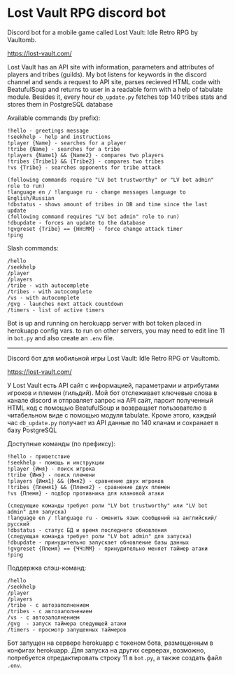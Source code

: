 # Lost Vault RPG discord bot

Discord bot for a mobile game called Lost Vault: Idle Retro RPG by Vaultomb.

https://lost-vault.com/

Lost Vault has an API site with information, parameters and attributes of players and tribes (guilds).
My bot listens for keywords in the discord channel and sends a request to API site, parses recieved HTML code with BeatufulSoup and returns to user in a readable form with a help of tabulate module.
Besides it, every hour ```db_update.py``` fetches top 140 tribes stats and stores them in PostgreSQL database

Available commands (by prefix):
```
!hello - greetings message
!seekhelp - help and instructions
!player {Name} - searches for a player
!tribe {Name} - searches for a tribe
!players {Name1} && {Name2} - compares two players
!tribes {Tribe1} && {Tribe2} - compares two tribes
!vs {Tribe} - searches opponents for tribe attack

(following commands require "LV bot trustworthy" or "LV bot admin" role to run)
!language en / !language ru - change messages language to English/Russian
!dbstatus - shows amount of tribes in DB and time since the last update
(following command requires "LV bot admin" role to run)
!dbupdate - forces an update to the database
!gvgreset {Tribe} == {HH:MM} - force change attack timer
!ping
```

Slash commands:
```
/hello
/seekhelp
/player
/players
/tribe - with autocomplete
/tribes - with autocomplete
/vs - with autocomplete
/gvg - launches next attack countdown
/timers - list of active timers
```

Bot is up and running on herokuapp server with bot token placed in herokuapp config vars. to run on other servers, you may need to edit line 11 in ```bot.py``` and also create an ```.env``` file.

----

Discord бот для мобильной игры Lost Vault: Idle Retro RPG от Vaultomb.

https://lost-vault.com/

У Lost Vault есть API сайт с информацией, параметрами и атрибутами игроков и племен (гильдий).
Мой бот отслеживает ключевые слова в канале discord и отправляет запрос на API сайт, парсит полученный HTML код с помощью BeatufulSoup и возвращает пользователю в читабельном виде с помощью модуля tabulate.
Кроме этого, каждый час ```db_update.py``` получает из API данные по 140 кланам и сохранает в базу PostgreSQL

Доступные команды (по префиксу):
```
!hello - приветствие
!seekhelp - помощь и инструкции
!player {Имя} - поиск игрока
!tribe {Имя} - поиск племени
!players {Имя1} && {Имя2} - сравнение двух игроков
!tribes {Племя1} && {Племя2} - сравнение двух племен
!vs {Племя} - подбор противника для клановой атаки

(следующие команды требуют роли "LV bot trustworthy" или "LV bot admin" для запуска)
!language en / !language ru - сменить язык сообщений на английский/русский
!dbstatus - статус БД и время последнего обновления
(следующая команда требует роли "LV bot admin" для запуска)
!dbupdate - принудительно запускает обновление базы данных
!gvgreset {Племя} == {ЧЧ:ММ} - принудительно меняет таймер атаки
!ping
```

Поддержка слэш-команд:
```
/hello
/seekhelp
/player
/players
/tribe - с автозаполнением
/tribes - с автозаполнением
/vs - с автозаполнением
/gvg  - запуск таймера следующей атаки
/timers - просмотр запущенных таймеров
```

Бот запущен на сервере herokuapp с токеном бота, размещенным в конфигах herokuapp. Для запуска на других серверах, возможно, потребуется отредактировать строку 11 в ``bot.py``, а также создать файл ``.env``.
